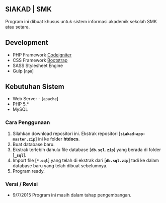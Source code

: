 ## SIAKAD | SMK

Program ini dibuat khusus untuk sistem informasi akademik sekolah SMK atau setara.

## Development

- PHP Framework [Codeigniter](http://codeigniter.com/)
- CSS Framework [Bootstrap](http://getbootstrap.com/)
- SASS Stylesheet Engine
- Gulp [**`npm`**]

## Kebutuhan Sistem

- Web Server - [`apache`]
- PHP 5.*
- MySQL

### Cara Penggunaan

1. Silahkan download repositori ini. Ekstrak repositori [**`siakad-app-master.zip`**] ini ke folder **htdocs**.
2. Buat database baru.
3. Ekstrak terlebih dahulu file database [**`db.sql.zip`**] yang berada di folder [**`_sql`**].
4. Import file [**`*.sql`**] yang telah di ekstrak dari [**`db.sql.zip`**] tadi ke dalam database baru yang telah dibuat sebelumnya.
5. Program ready.

### Versi / Revisi

- 9/7/2015 Program ini masih dalam tahap pengembangan.
